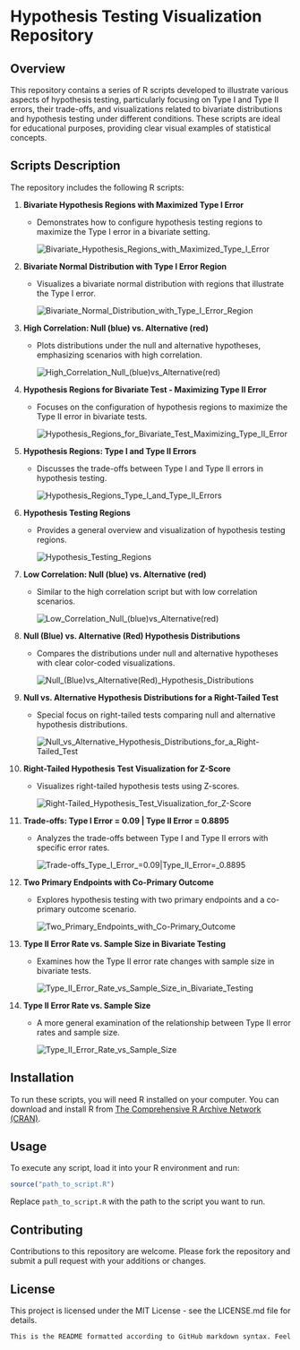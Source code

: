 # Hypothesis Testing Visualization Repository

## Overview

This repository contains a series of R scripts developed to illustrate various aspects of hypothesis testing, particularly focusing on Type I and Type II errors, their trade-offs, and visualizations related to bivariate distributions and hypothesis testing under different conditions. These scripts are ideal for educational purposes, providing clear visual examples of statistical concepts.

## Scripts Description

The repository includes the following R scripts:

1. **Bivariate Hypothesis Regions with Maximized Type I Error**
   - Demonstrates how to configure hypothesis testing regions to maximize the Type I error in a bivariate setting.
  
     ![Bivariate_Hypothesis_Regions_with_Maximized_Type_I_Error](Image/Bivariate_Hypothesis_Regions_with_Maximized_Type_I_Error.png)

2. **Bivariate Normal Distribution with Type I Error Region**
   - Visualizes a bivariate normal distribution with regions that illustrate the Type I error.

     ![Bivariate_Normal_Distribution_with_Type_I_Error_Region](Image/Bivariate_Normal_Distribution_with_Type_I_Error_Region.png)

3. **High Correlation: Null (blue) vs. Alternative (red)**
   - Plots distributions under the null and alternative hypotheses, emphasizing scenarios with high correlation.
  
     ![High_Correlation_Null_(blue)_vs_Alternative_(red)](Image/High_Correlation_Null_(blue)_vs_Alternative_(red).png)

4. **Hypothesis Regions for Bivariate Test - Maximizing Type II Error**
   - Focuses on the configuration of hypothesis regions to maximize the Type II error in bivariate tests.
  
     ![Hypothesis_Regions_for_Bivariate_Test_Maximizing_Type_II_Error](Image/Hypothesis_Regions_for_Bivariate_Test_Maximizing_Type_II_Error.png)

5. **Hypothesis Regions: Type I and Type II Errors**
   - Discusses the trade-offs between Type I and Type II errors in hypothesis testing.
  
     ![Hypothesis_Regions_Type_I_and_Type_II_Errors](Image/Hypothesis_Regions_Type_I_and_Type_II_Errors.png)

6. **Hypothesis Testing Regions**
   - Provides a general overview and visualization of hypothesis testing regions.
  
     ![Hypothesis_Testing_Regions](Image/Hypothesis_Testing_Regions.png)

7. **Low Correlation: Null (blue) vs. Alternative (red)**
   - Similar to the high correlation script but with low correlation scenarios.
  
     ![Low_Correlation_Null_(blue)_vs_Alternative_(red)](Image/Low_Correlation_Null_(blue)_vs_Alternative_(red).png)

8. **Null (Blue) vs. Alternative (Red) Hypothesis Distributions**
   - Compares the distributions under null and alternative hypotheses with clear color-coded visualizations.
  
     ![Null_(Blue)_vs_Alternative_(Red)_Hypothesis_Distributions](Image/Null_(Blue)_vs_Alternative_(Red)_Hypothesis_Distributions.png)

9. **Null vs. Alternative Hypothesis Distributions for a Right-Tailed Test**
   - Special focus on right-tailed tests comparing null and alternative hypothesis distributions.
  
     ![Null_vs_Alternative_Hypothesis_Distributions_for_a_Right-Tailed_Test](Image/Null_vs_Alternative_Hypothesis_Distributions_for_a_Right-Tailed_Test.png)

10. **Right-Tailed Hypothesis Test Visualization for Z-Score**
    - Visualizes right-tailed hypothesis tests using Z-scores.
   
      ![Right-Tailed_Hypothesis_Test_Visualization_for_Z-Score](Image/Right-Tailed_Hypothesis_Test_Visualization_for_Z-Score.png)

11. **Trade-offs: Type I Error = 0.09 | Type II Error = 0.8895**
    - Analyzes the trade-offs between Type I and Type II errors with specific error rates.
   
      ![Trade-offs_Type_I_Error_=_0.09_|_Type_II_Error_=_0.8895](Image/Trade-offs_Type_I_Error_=_0.09_|_Type_II_Error_=_0.8895.png)

12. **Two Primary Endpoints with Co-Primary Outcome**
    - Explores hypothesis testing with two primary endpoints and a co-primary outcome scenario.
   
      ![Two_Primary_Endpoints_with_Co-Primary_Outcome](Image/Two_Primary_Endpoints_with_Co-Primary_Outcome.png)

13. **Type II Error Rate vs. Sample Size in Bivariate Testing**
    - Examines how the Type II error rate changes with sample size in bivariate tests.
   
      ![Type_II_Error_Rate_vs_Sample_Size_in_Bivariate_Testing](Image/Type_II_Error_Rate_vs_Sample_Size_in_Bivariate_Testing.png)

14. **Type II Error Rate vs. Sample Size**
    - A more general examination of the relationship between Type II error rates and sample size.
   
      ![Type_II_Error_Rate_vs_Sample_Size](Image/Type_II_Error_Rate_vs_Sample_Size.png)

## Installation

To run these scripts, you will need R installed on your computer. You can download and install R from [The Comprehensive R Archive Network (CRAN)](https://cran.r-project.org/mirrors.html).

## Usage

To execute any script, load it into your R environment and run:

```r
source("path_to_script.R")
```

Replace `path_to_script.R` with the path to the script you want to run.

## Contributing

Contributions to this repository are welcome. Please fork the repository and submit a pull request with your additions or changes.

## License

This project is licensed under the MIT License - see the LICENSE.md file for details.

```r
This is the README formatted according to GitHub markdown syntax. Feel free to further adjust any sections to fit the specific details of your repository.
```
